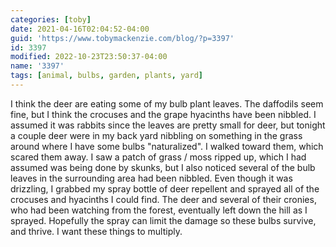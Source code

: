 ```yaml
---
categories: [toby]
date: 2021-04-16T02:04:52-04:00
guid: 'https://www.tobymackenzie.com/blog/?p=3397'
id: 3397
modified: 2022-10-23T23:50:37-04:00
name: '3397'
tags: [animal, bulbs, garden, plants, yard]
---
```


I think the deer are eating some of my bulb plant leaves.<!--more-->  The daffodils seem fine, but I think the crocuses and the grape hyacinths have been nibbled.  I assumed it was rabbits since the leaves are pretty small for deer, but tonight a couple deer were in my back yard nibbling on something in the grass around where I have some bulbs "naturalized".  I walked toward them, which scared them away.  I saw a patch of grass / moss ripped up, which I had assumed was being done by skunks, but I also noticed several of the bulb leaves in the surrounding area had been nibbled.  Even though it was drizzling, I grabbed my spray bottle of deer repellent and sprayed all of the crocuses and hyacinths I could find.  The deer and several of their cronies, who had been watching from the forest, eventually left down the hill as I sprayed.  Hopefully the spray can limit the damage so these bulbs survive, and thrive.  I want these things to multiply.
